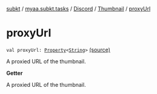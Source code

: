 [subkt](../../../index.md) / [myaa.subkt.tasks](../../index.md) / [Discord](../index.md) / [Thumbnail](index.md) / [proxyUrl](./proxy-url.md)

# proxyUrl

`val proxyUrl: `[`Property`](https://docs.gradle.org/current/javadoc/org/gradle/api/provider/Property.html)`<`[`String`](https://kotlinlang.org/api/latest/jvm/stdlib/kotlin/-string/index.html)`>` [(source)](https://github.com/Myaamori/SubKt/blob/0.1.11/src/main/kotlin/myaa/subkt/tasks/discordtask.kt#L128)

A proxied URL of the thumbnail.

**Getter**

A proxied URL of the thumbnail.

